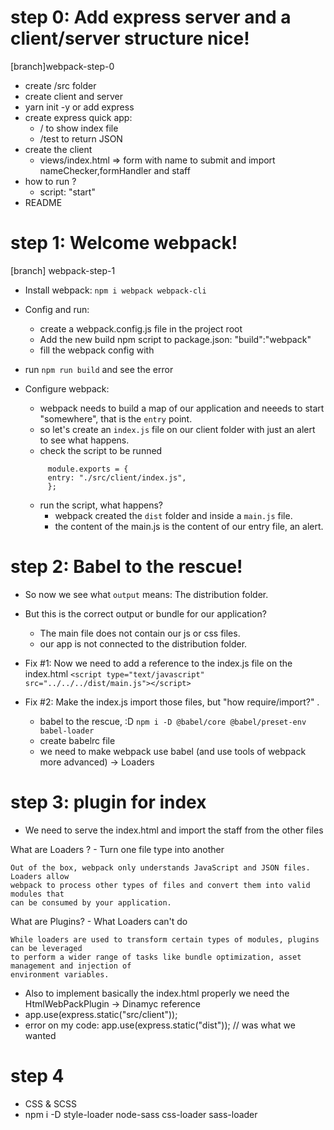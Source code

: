 # step 0: Add express server and a client/server structure nice!

[branch]webpack-step-0

- create /src folder
- create client and server
- yarn init -y or add express
- create express quick app:
  - / to show index file
  - /test to return JSON
- create the client
  - views/index.html => form with name to submit and import nameChecker,formHandler and staff
- how to run ?
  - script: "start"
- README

# step 1: Welcome webpack!

[branch] webpack-step-1

- Install webpack: `npm i webpack webpack-cli`
- Config and run:
  - create a webpack.config.js file in the project root
  - Add the new build npm script to package.json: "build":"webpack"
  - fill the webpack config with
- run `npm run build` and see the error
- Configure webpack:

  - webpack needs to build a map of our application and neeeds to start "somewhere", that is the
    `entry` point.
  - so let's create an `index.js` file on our client folder with just an alert to see what happens.
  - check the script to be runned

  ```
       module.exports = {
       entry: "./src/client/index.js",
       };
  ```

  - run the script, what happens?
    - webpack created the `dist` folder and inside a `main.js` file.
    - the content of the main.js is the content of our entry file, an alert.

# step 2: Babel to the rescue!

- So now we see what `output` means: The distribution folder.
- But this is the correct output or bundle for our application?

  - The main file does not contain our js or css files.
  - our app is not connected to the distribution folder.

- Fix #1: Now we need to add a reference to the index.js file on the index.html
  `<script type="text/javascript" src="../../../dist/main.js"></script>`
- Fix #2: Make the index.js import those files, but "how require/import?" .
  - babel to the rescue, :D
    `npm i -D @babel/core @babel/preset-env babel-loader`
  - create babelrc file
  - we need to make webpack use babel (and use tools of webpack more advanced) -> Loaders

# step 3: plugin for index

- We need to serve the index.html and import the staff from the other files

What are Loaders ? - Turn one file type into another

```
Out of the box, webpack only understands JavaScript and JSON files. Loaders allow
webpack to process other types of files and convert them into valid modules that
can be consumed by your application.
```

What are Plugins? - What Loaders can't do

```
While loaders are used to transform certain types of modules, plugins can be leveraged
to perform a wider range of tasks like bundle optimization, asset management and injection of
environment variables.
```

- Also to implement basically the index.html properly we need the HtmlWebPackPlugin -> Dinamyc reference
- app.use(express.static("src/client"));
- error on my code: app.use(express.static("dist")); // was what we wanted

# step 4

- CSS & SCSS
- npm i -D style-loader node-sass css-loader sass-loader
